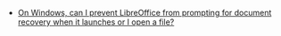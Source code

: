 
- [On Windows, can I prevent LibreOffice from prompting for document recovery when it launches or I open a file?](/2016/03/1049085/)
